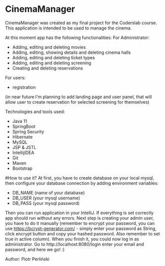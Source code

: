 # CinemaManager


CinemaManager was created as my final project for the Coderslab course. This application is intended to be used to manage the cinema.

At this moment app has the following functionalities:
For Administrator:
* Adding, editing and deleting movies
* Adding, editing, showing details and deleting cinema halls
* Adding, editing and deleting ticket types
* Adding, editing and deleting screening
* Creating and deleting reservations 

For users:
* registration
  
(in near future I'm planning to add landing page and user panel, that will allow user to create reservation for selected screening for themselves)

Technologies and tools used:
* Java 11
* SpringBoot
* Spring Security
* Hibernate
* MySQL
* JSP & JSTL
* IntellijIDEA
* Git
* Maven
* Bootstrap


#How to use it?
At first, you have to create database on your local mysql, then configure your database connection by adding environment variables:
* DB_NAME (name of your database)
* DB_USER (your mysql username)
* DB_PASS (your mysql password)


Then you can run application in your IntelliJ. If everything is set correctly app should run without any errors. 
Next step is creating your admin user, you have to do it manually (remember to encrypt your password, you can use https://bcrypt-generator.com/ -
simply enter your password as String, click encrypt button and copy your hashed password. 
Also remember to set true in active column).
When you finish it, you could now log in as administrator.
Go to http://localhost:8080/login  enter your email and password, and here we go! :)




Author: Piotr Perliński




